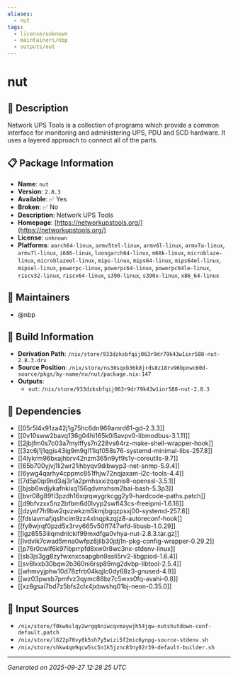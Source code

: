 ```yaml
---
aliases:
  - nut
tags:
  - license/unknown
  - maintainers/nbp
  - outputs/out
---
```


# nut

## 📝 Description

Network UPS Tools is a collection of programs which provide a common
interface for monitoring and administering UPS, PDU and SCD hardware.
It uses a layered approach to connect all of the parts.


## 📋 Package Information

- **Name**: `nut`
- **Version**: `2.8.3`
- **Available**: ✅ Yes
- **Broken**: ✅ No
- **Description**: Network UPS Tools
- **Homepage**: [https://networkupstools.org/](https://networkupstools.org/)
- **License**: `unknown`
- **Platforms**: `aarch64-linux`, `armv5tel-linux`, `armv6l-linux`, `armv7a-linux`, `armv7l-linux`, `i686-linux`, `loongarch64-linux`, `m68k-linux`, `microblaze-linux`, `microblazeel-linux`, `mips-linux`, `mips64-linux`, `mips64el-linux`, `mipsel-linux`, `powerpc-linux`, `powerpc64-linux`, `powerpc64le-linux`, `riscv32-linux`, `riscv64-linux`, `s390-linux`, `s390x-linux`, `x86_64-linux`
## 👥 Maintainers

- @nbp


## 🔧 Build Information

- **Derivation Path**: `/nix/store/933dzksbfqij063r9dr79k43w1inr588-nut-2.8.3.drv`
- **Source Position**: `/nix/store/ns30sqxb36k8jrds8z18rv96bpnwc60d-source/pkgs/by-name/nu/nut/package.nix:147`
- **Outputs**:
  - `out`:  `/nix/store/933dzksbfqij063r9dr79k43w1inr588-nut-2.8.3`

## 🔗 Dependencies

- [[05r5l4x91za42j1g75hc6dn969amrd61-gd-2.3.3]]
- [[0v10sww2bavq136g04hi165k0i5avpv0-libmodbus-3.1.11]]
- [[2jbjfm0s7c03a7mylffys7n228vs64rz-make-shell-wrapper-hook]]
- [[3zc6j1j1qgis43ig9m9gl11iqf058s76-systemd-minimal-libs-257.8]]
- [[4lykrm96bxajhbrv42nzm365n9yf9s1y-coreutils-9.7]]
- [[65b700yjvj1li2wr21ihbyqv9dibwyp3-net-snmp-5.9.4]]
- [[6ywg4qarhy4cppmc851fhjw72nqjaxam-i2c-tools-4.4]]
- [[7d5p0ip9nd3aj3r1a2pmhsxxizqqnis8-openssl-3.5.1]]
- [[bjsb6wdjykafnkixq156qdvmxhsm2bai-bash-5.3p3]]
- [[bvr08g89fi3pzdh16xqrqwygrkcgg2y9-hardcode-paths.patch]]
- [[d9bfvzxx5nz2bfbm6d0lvyp2swfl43cs-freeipmi-1.6.16]]
- [[dzynf7h9bw2qvzwkzm5kmjbgqzpsxj00-systemd-257.8]]
- [[fdsiavmafjqslhcim9zz4xlnqpkzqjz8-autoreconf-hook]]
- [[fy9wjrqf0pzd5x3rvy665v50ff747wfd-libusb-1.0.29]]
- [[lgz6553iiiqmdnlckif99mxdfga0vhya-nut-2.8.3.tar.gz]]
- [[lvdvlk7cwad5mna0wfpz8jllb30jdj1n-pkg-config-wrapper-0.29.2]]
- [[p76r0cwlf6k97ibprrpfd8xw0r8wc3nx-stdenv-linux]]
- [[sb3js3gg8zyfwxnxcsapgbn9asli5rv2-libgpiod-1.6.4]]
- [[sv8lxxb30bqw2b360ni6rsp89mg2dvbp-libtool-2.5.4]]
- [[whmvyjphw10d78zfrb04kqjlc0dy68z3-gnused-4.9]]
- [[wz03pwsb7pmfvz3qymc88bz7c5wxs0fq-avahi-0.8]]
- [[xz8gsai7bd7z5bfs2clx4jxbwshq01bj-neon-0.35.0]]

## 📁 Input Sources

- `/nix/store/f0kw6slqy2wrgq6niwcqvmaywjh54jqw-nutshutdown-conf-default.patch`
- `/nix/store/l622p70vy8k5sh7y5wizi5f2mic6ynpg-source-stdenv.sh`
- `/nix/store/shkw4qm9qcw5sc5n1k5jznc83ny02r39-default-builder.sh`

---
*Generated on 2025-09-27 12:28:25 UTC*

